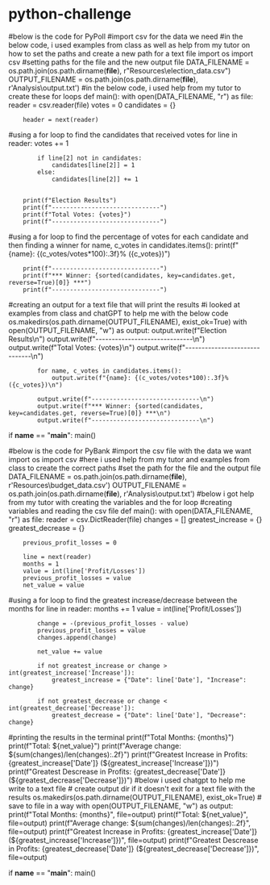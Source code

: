 # python-challenge
#below is the code for PyPoll
#import csv for the data we need
#in the below code, i used examples from class as well as help from my tutor on how to set the paths and create a new path for a text file
import os
import csv
#setting paths for the file and the new output file
DATA_FILENAME = os.path.join(os.path.dirname(__file__), r"Resources\election_data.csv")
OUTPUT_FILENAME = os.path.join(os.path.dirname(__file__), r'Analysis\output.txt')
#in the below code, i used help from my tutor to create these for loops
def main():
    with open(DATA_FILENAME, "r") as file:
        reader = csv.reader(file)
        votes = 0
        candidates = {}

        header = next(reader)
#using a for loop to find the candidates that received votes
        for line in reader:
            votes += 1

            if line[2] not in candidates:
                candidates[line[2]] = 1
            else:
                candidates[line[2]] += 1

        
        print(f"Election Results")
        print(f"------------------------------")
        print(f"Total Votes: {votes}")
        print(f"------------------------------")
#using a for loop to find the percentage of votes for each candidate and then finding a winner
        for name, c_votes in candidates.items():
            print(f"{name}: {(c_votes/votes*100):.3f}% ({c_votes})")

        print(f"------------------------------")
        print(f"*** Winner: {sorted(candidates, key=candidates.get, reverse=True)[0]} ***")
        print(f"------------------------------")
#creating an output for a text file that will print the results
#i looked at examples from class and chatGPT to help me with the below code 
        os.makedirs(os.path.dirname(OUTPUT_FILENAME), exist_ok=True)
        with open(OUTPUT_FILENAME, "w") as output:
            output.write(f"Election Results\n")
            output.write(f"------------------------------\n")
            output.write(f"Total Votes: {votes}\n")
            output.write(f"------------------------------\n")

            for name, c_votes in candidates.items():
                output.write(f"{name}: {(c_votes/votes*100):.3f}% ({c_votes})\n")

            output.write(f"------------------------------\n")
            output.write(f"*** Winner: {sorted(candidates, key=candidates.get, reverse=True)[0]} ***\n")
            output.write(f"------------------------------\n")

if __name__ == "__main__":
    main()
    
    
#below is the code for PyBank
#import the csv file with the data we want
import os
import csv
#here i used help from my tutor and examples from class to create the correct paths
#set the path for the file and the output file
DATA_FILENAME = os.path.join(os.path.dirname(__file__), r'Resources\budget_data.csv')
OUTPUT_FILENAME = os.path.join(os.path.dirname(__file__), r'Analysis\output.txt')
#below i got help from my tutor with creating the variables and the for loop 
#creating variables and reading the csv file
def main():
    with open(DATA_FILENAME, "r") as file:
        reader = csv.DictReader(file)
        changes = []
        greatest_increase = {}
        greatest_decrease = {}

        previous_profit_losses = 0

        line = next(reader)
        months = 1
        value = int(line['Profit/Losses'])
        previous_profit_losses = value
        net_value = value

#using a for loop to find the greatest increase/decrease between the months
        for line in reader:
            months += 1
            value = int(line['Profit/Losses'])

            change = -(previous_profit_losses - value)
            previous_profit_losses = value
            changes.append(change)

            net_value += value

            if not greatest_increase or change > int(greatest_increase['Increase']):
                greatest_increase = {"Date": line['Date'], "Increase": change}
                
            if not greatest_decrease or change < int(greatest_decrease['Decrease']):
                greatest_decrease = {"Date": line['Date'], "Decrease": change}
#printing the results in the terminal
        print(f"Total Months: {months}")
        print(f"Total: ${net_value}")
        print(f"Average change: ${sum(changes)/len(changes):.2f}")
        print(f"Greatest Increase in Profits: {greatest_increase['Date']} (${greatest_increase['Increase']})")
        print(f"Greatest Descrease in Profits: {greatest_decrease['Date']} (${greatest_decrease['Decrease']})")
#below i used chatgpt to help me write to a text file
        # create output dir if it doesn't exit for a text file with the results
        os.makedirs(os.path.dirname(OUTPUT_FILENAME), exist_ok=True)
        # save to file in a way
        with open(OUTPUT_FILENAME, "w") as output:
            print(f"Total Months: {months}", file=output)
            print(f"Total: ${net_value}", file=output)
            print(f"Average change: ${sum(changes)/len(changes):.2f}", file=output)
            print(f"Greatest Increase in Profits: {greatest_increase['Date']} (${greatest_increase['Increase']})", file=output)
            print(f"Greatest Descrease in Profits: {greatest_decrease['Date']} (${greatest_decrease['Decrease']})", file=output)

if __name__ == "__main__":
    main()
